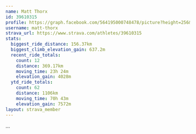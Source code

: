 ```yaml
---
name: Matt Thorx
id: 39610315
profile: https://graph.facebook.com/564195000748478/picture?height=256&width=256
username: matt-thorx
strava_url: https://www.strava.com/athletes/39610315
stats:
  biggest_ride_distance: 156.37km
  biggest_climb_elevation_gain: 637.2m
  recent_ride_totals:
    count: 12
    distance: 369.17km
    moving_time: 23h 24m
    elevation_gain: 4028m
  ytd_ride_totals:
    count: 62
    distance: 1106km
    moving_time: 70h 43m
    elevation_gain: 7572m
layout: strava_member
--- 
```

...
